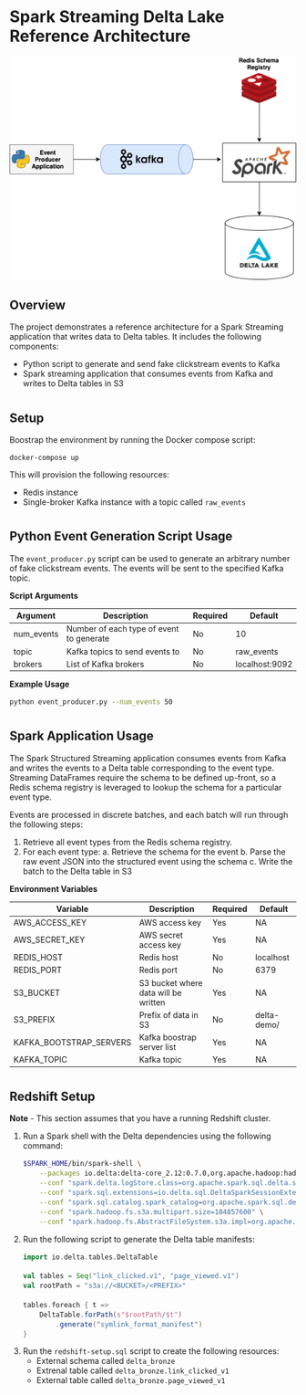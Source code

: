 # Spark Streaming Delta Lake Reference Architecture

![repo_log](docs/architecture.png)

## **Overview**

The project demonstrates a reference architecture for a Spark Streaming application that writes data to Delta tables. It includes the following components:
- Python script to generate and send fake clickstream events to Kafka
- Spark streaming application that consumes events from Kafka and writes to Delta tables in S3

#

## **Setup**

Boostrap the environment by running the Docker compose script:

```
docker-compose up
```

This will provision the following resources:
- Redis instance
- Single-broker Kafka instance with a topic called `raw_events`

#

## **Python Event Generation Script Usage**

The `event_producer.py` script can be used to generate an arbitrary number of fake clickstream events. The events will be sent to the specified Kafka topic.

**Script Arguments**

| Argument       | Description                               | Required  | Default        |
|----------------|-------------------------------------------|-----------|----------------|
| num_events     | Number of each type of event to generate  | No        | 10             |
| topic          | Kafka topics to send events to            | No        | raw_events     |
| brokers        | List of Kafka brokers                     | No        | localhost:9092 |

**Example Usage**

```sh
python event_producer.py --num_events 50
```

#

## **Spark Application Usage**

The Spark Structured Streaming application consumes events from Kafka and writes the events to a Delta table corresponding to the event type. Streaming DataFrames require the schema to be defined up-front, so a Redis schema registry is leveraged to lookup the schema for a particular event type.

Events are processed in discrete batches, and each batch will run through the following steps:
1. Retrieve all event types from the Redis schema registry.
2. For each event type:
    a. Retrieve the schema for the event
    b. Parse the raw event JSON into the structured event using the schema
    c. Write the batch to the Delta table in S3

**Environment Variables**

| Variable                | Description                           | Required  | Default      |
|-------------------------|---------------------------------------|-----------|--------------|
| AWS_ACCESS_KEY          | AWS access key                        | Yes       | NA           |
| AWS_SECRET_KEY          | AWS secret access key                 | Yes       | NA           |
| REDIS_HOST              | Redis host                            | No        | localhost    |
| REDIS_PORT              | Redis port                            | No        | 6379         |
| S3_BUCKET               | S3 bucket where data will be written  | Yes       | NA           |
| S3_PREFIX               | Prefix of data in S3                  | No        | delta-demo/  |
| KAFKA_BOOTSTRAP_SERVERS | Kafka boostrap server list | Yes      | NA        |              |
| KAFKA_TOPIC             | Kafka topic                           | Yes       | NA           |

#

## **Redshift Setup**

**Note** - This section assumes that you have a running Redshift cluster.

1. Run a Spark shell with the Delta dependencies using the following command:
    ```sh
    $SPARK_HOME/bin/spark-shell \
        --packages io.delta:delta-core_2.12:0.7.0,org.apache.hadoop:hadoop-aws:2.7.7 \
        --conf "spark.delta.logStore.class=org.apache.spark.sql.delta.storage.S3SingleDriverLogStore" \
        --conf "spark.sql.extensions=io.delta.sql.DeltaSparkSessionExtension" \
        --conf "spark.sql.catalog.spark_catalog=org.apache.spark.sql.delta.catalog.DeltaCatalog" \
        --conf "spark.hadoop.fs.s3a.multipart.size=104857600" \
        --conf "spark.hadoop.fs.AbstractFileSystem.s3a.impl=org.apache.hadoop.fs.s3a.S3A"
    ```
2. Run the following script to generate the Delta table manifests:
    ```scala
    import io.delta.tables.DeltaTable

    val tables = Seq("link_clicked.v1", "page_viewed.v1")
    val rootPath = "s3a://<BUCKET>/<PREFIX>"

    tables.foreach { t =>
        DeltaTable.forPath(s"$rootPath/$t")
            .generate("symlink_format_manifest")
    }
    ```
3. Run the `redshift-setup.sql` script to create the following resources:
    - External schema called `delta_bronze`
    - Extrenal table called `delta_bronze.link_clicked_v1`
    - External table called `delta_bronze.page_viewed_v1`
